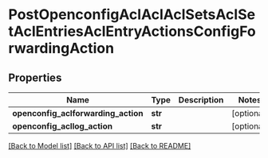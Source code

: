 # PostOpenconfigAclAclAclSetsAclSetAclEntriesAclEntryActionsConfigForwardingAction

## Properties
Name | Type | Description | Notes
------------ | ------------- | ------------- | -------------
**openconfig_aclforwarding_action** | **str** |  | [optional] 
**openconfig_acllog_action** | **str** |  | [optional] 

[[Back to Model list]](../README.md#documentation-for-models) [[Back to API list]](../README.md#documentation-for-api-endpoints) [[Back to README]](../README.md)


